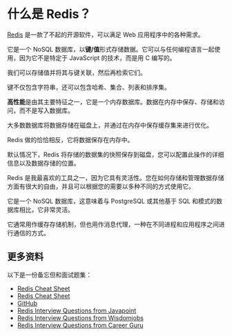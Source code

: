 # 什么是 Redis？

[Redis](https://redis.io/) 是一款了不起的开源软件，可以满足 Web 应用程序中的各种需求。

它是一个 NoSQL 数据库，以**键/值**形式存储数据。它可以与任何编程语言一起使用，因为它不是特定于 JavaScript 的技术，而是用 C 编写的。

我们可以存储值并将其与键关联，然后再检索它们。

键不仅包含字符串，还可以包含哈希、集合、列表和排序集。

**高性能**是由其主要特征之一，它是一个内存数据库。数据在内存中保存、存储和访问，而不是写入数据库。

大多数数据库将数据存储在磁盘上，并通过在内存中保存缓存集来进行优化。

Redis 做的恰恰相反，它将数据保存在内存中。

默认情况下，Redis 将存储的数据集的快照保存到磁盘，您可以配置此操作的详细信息以及数据存储的位置。

Redis 是我最喜欢的工具之一，因为它具有灵活性。您在如何存储和管理数据存储方面有很大的自由，并且可以根据您的需要以多种不同的方式使用它。

它是一个 NoSQL 数据库，这意味着与 PostgreSQL 或其他基于 SQL 和模式的数据库相比，它非常灵活。

它通常用作缓存存储机制，但也用作消息代理，一种在不同进程和应用程序之间进行通信的方式。

## 更多资料

以下是一份备忘但和面试题集：

- [Redis Cheat Sheet](https://lzone.de/cheat-sheet/Redis)
- [Redis Cheat Sheet](https://simplecheatsheet.com/tag/redis-cheat-sheet/)
- [GitHub](https://gist.github.com/LeCoupa/1596b8f359ad8812c7271b5322c30946)
- [Redis Interview Questions from Javapoint](https://www.javatpoint.com/redis-interview-questions-and-answers)
- [Redis Interview Questions from Wisdomjobs](https://www.wisdomjobs.com/e-university/redis-interview-questions-answers.html)
- [Redis Interview Questions from Career Guru](https://career.guru99.com/top-10-redis-interview-questions/)
